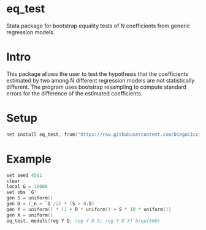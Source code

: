# eq_test
Stata package for bootstrap equality tests of N coefficients from generic regression models. 

# Intro
This package allows the user to test the hypothesis that the coefficients estimated by two among N different regression models are not statistically different. The program uses bootstrap resampling to compute standard errors for the difference of the estimated coefficients. 

# Setup
```s
net install eq_test, from("https://raw.githubusercontent.com/DiegoCiccia/eq_test/main") replace
```

# Example
```s
set seed 4561
clear 
local G = 10000
set obs `G'
gen S = uniform()
gen D = (_n > `G'/2) * (S > 0.5)
gen Y = uniform() * (1 + D * uniform() + S * 10 * uniform())
gen X = uniform()
eq_test, models(reg Y D; reg Y D S; reg Y D X) brep(500) 
```
